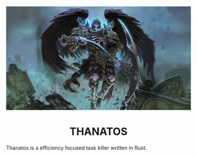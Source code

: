 ![Alt text](img/thanny.jpg?raw=true "Thanatos")
<br>
<center><h1>THANATOS</h1></center>
Thanatos is a efficiency focused task killer written in Rust.
